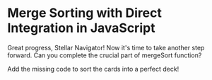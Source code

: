 # Merge Sorting with Direct Integration in JavaScript

Great progress, Stellar Navigator! Now it's time to take another step forward. Can you complete the crucial part of mergeSort function?

Add the missing code to sort the cards into a perfect deck!